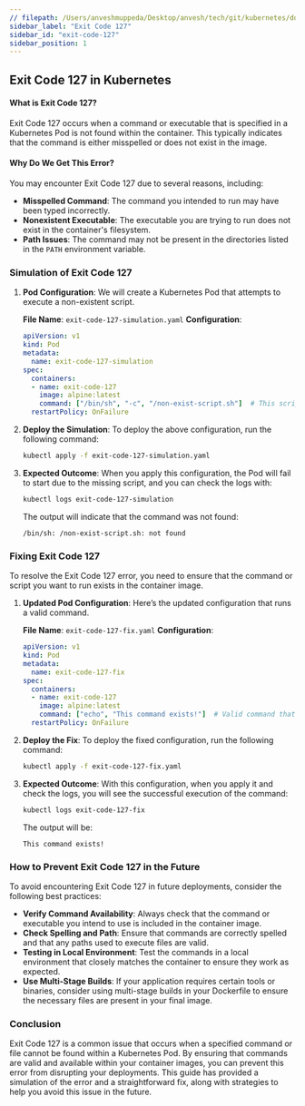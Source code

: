 ```yaml
---
// filepath: /Users/anveshmuppeda/Desktop/anvesh/tech/git/kubernetes/docs/012-troubleshoot/exit-code-127/exit-code-127.md
sidebar_label: "Exit Code 127"
sidebar_id: "exit-code-127"
sidebar_position: 1
---
```


## Exit Code 127 in Kubernetes

#### What is Exit Code 127?
Exit Code 127 occurs when a command or executable that is specified in a Kubernetes Pod is not found within the container. This typically indicates that the command is either misspelled or does not exist in the image.

#### Why Do We Get This Error?
You may encounter Exit Code 127 due to several reasons, including:

- **Misspelled Command**: The command you intended to run may have been typed incorrectly.
- **Nonexistent Executable**: The executable you are trying to run does not exist in the container's filesystem.
- **Path Issues**: The command may not be present in the directories listed in the `PATH` environment variable.

### Simulation of Exit Code 127

1. **Pod Configuration**:
   We will create a Kubernetes Pod that attempts to execute a non-existent script.

   **File Name**: `exit-code-127-simulation.yaml`
   **Configuration**:
   ```yaml
   apiVersion: v1
   kind: Pod
   metadata:
     name: exit-code-127-simulation
   spec:
     containers:
     - name: exit-code-127
       image: alpine:latest
       command: ["/bin/sh", "-c", "/non-exist-script.sh"]  # This script does not exist
     restartPolicy: OnFailure
   ```

2. **Deploy the Simulation**:
   To deploy the above configuration, run the following command:
   ```bash
   kubectl apply -f exit-code-127-simulation.yaml
   ```

3. **Expected Outcome**:
   When you apply this configuration, the Pod will fail to start due to the missing script, and you can check the logs with:
   ```bash
   kubectl logs exit-code-127-simulation
   ```
   The output will indicate that the command was not found:
   ```
   /bin/sh: /non-exist-script.sh: not found
   ```

### Fixing Exit Code 127

To resolve the Exit Code 127 error, you need to ensure that the command or script you want to run exists in the container image.

1. **Updated Pod Configuration**:
   Here’s the updated configuration that runs a valid command.

   **File Name**: `exit-code-127-fix.yaml`
   **Configuration**:
   ```yaml
   apiVersion: v1
   kind: Pod
   metadata:
     name: exit-code-127-fix
   spec:
     containers:
     - name: exit-code-127
       image: alpine:latest
       command: ["echo", "This command exists!"]  # Valid command that exists
     restartPolicy: OnFailure
   ```

2. **Deploy the Fix**:
   To deploy the fixed configuration, run the following command:
   ```bash
   kubectl apply -f exit-code-127-fix.yaml
   ```

3. **Expected Outcome**:
   With this configuration, when you apply it and check the logs, you will see the successful execution of the command:
   ```bash
   kubectl logs exit-code-127-fix
   ```
   The output will be:
   ```
   This command exists!
   ```

### How to Prevent Exit Code 127 in the Future
To avoid encountering Exit Code 127 in future deployments, consider the following best practices:

- **Verify Command Availability**: Always check that the command or executable you intend to use is included in the container image.
- **Check Spelling and Path**: Ensure that commands are correctly spelled and that any paths used to execute files are valid.
- **Testing in Local Environment**: Test the commands in a local environment that closely matches the container to ensure they work as expected.
- **Use Multi-Stage Builds**: If your application requires certain tools or binaries, consider using multi-stage builds in your Dockerfile to ensure the necessary files are present in your final image.

### Conclusion
Exit Code 127 is a common issue that occurs when a specified command or file cannot be found within a Kubernetes Pod. By ensuring that commands are valid and available within your container images, you can prevent this error from disrupting your deployments. This guide has provided a simulation of the error and a straightforward fix, along with strategies to help you avoid this issue in the future.